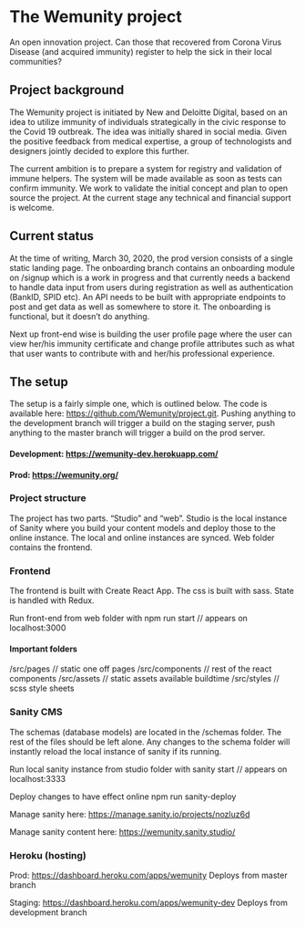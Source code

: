 # The Wemunity project 
An open innovation project. Can those that recovered from Corona Virus Disease (and acquired immunity) register to help the sick in their local communities? 

## Project background

The Wemunity project is initiated by New and Deloitte Digital, based on an idea to utilize immunity of individuals strategically in the civic response to the Covid 19 outbreak. The idea was initially shared in social media. Given the positive feedback from medical expertise, a group of technologists and designers jointly decided to explore this further. 

The current ambition is to prepare a system for registry and validation of immune helpers. The system will be made available as soon as tests can confirm immunity. We work to validate the initial concept and plan to open source the project. At the current stage any technical and financial support is welcome.

## Current status
At the time of writing, March 30, 2020, the prod version consists of a single static landing page. The onboarding branch contains an onboarding module on /signup which is a work in progress and that currently needs a backend to handle data input from users during registration as well as authentication (BankID, SPID etc). An API needs to be built with appropriate endpoints to post and get data as well as somewhere to store it. The onboarding is functional, but it doesn’t do anything. 

Next up front-end wise is building the user profile page where the user can view her/his immunity certificate and change profile attributes such as what that user wants to contribute with and her/his professional experience. 

## The setup
The setup is a fairly simple one, which is outlined below. The code is available here: https://github.com/Wemunity/project.git. Pushing anything to the development branch will trigger a build on the staging server, push anything to the master branch will trigger a build on the prod server.
#### Development: 		https://wemunity-dev.herokuapp.com/
#### Prod: 			    https://wemunity.org/

### Project structure
The project has two parts. “Studio” and “web”. Studio is the local instance of Sanity where you build your content models and deploy those to the online instance. The local and online instances are synced. Web folder contains the frontend.

### Frontend
The frontend is built with Create React App. 
The css is built with sass. 
State is handled with Redux.

Run front-end from web folder with 
npm run start 	// appears on localhost:3000

#### Important folders
/src/pages		// static one off pages
/src/components	// rest of the react components
/src/assets		// static assets available buildtime
/src/styles		// scss style sheets

### Sanity CMS
The schemas (database models) are located in the /schemas folder. The rest of the files should be left alone. Any changes to the schema folder will instantly reload the local instance of sanity if its running.

Run local sanity instance from studio folder with 
sanity start 		// appears on localhost:3333

Deploy changes to have effect online 
npm run sanity-deploy

Manage sanity here:
https://manage.sanity.io/projects/nozluz6d

Manage sanity content here:
https://wemunity.sanity.studio/


### Heroku (hosting)
Prod:
https://dashboard.heroku.com/apps/wemunity
Deploys from master branch

Staging:
https://dashboard.heroku.com/apps/wemunity-dev
Deploys from development branch
